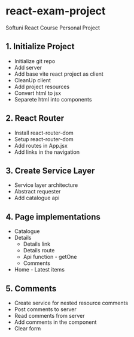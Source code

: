 # react-exam-project
Softuni React Course Personal Project

## 1. Initialize Project
* Initialize git repo
* Add server
* Add base vite react project as client
* CleanUp client
* Add project resources
* Convert html to jsx
* Separete html into components
## 2. React Router
* Install react-router-dom
* Setup react-router-dom
* Add routes in App.jsx
* Add links in the navigation
## 3. Create Service Layer
* Service layer architecture
* Abstract requester
* Add catalogue api
## 4. Page implementations
* Catalogue
* Details
    * Details link
    * Details route
    * Api function - getOne
    * Comments
* Home - Latest items
## 5. Comments
* Create service for nested resource comments
* Post comments to server
* Read comments from server
* Add comments in the component
* Clear form
